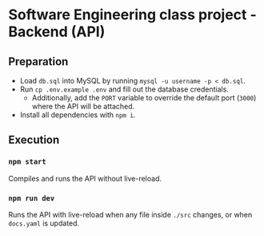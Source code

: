 # Software Engineering class project - Backend (API)

## Preparation

- Load `db.sql` into MySQL by running `mysql -u username -p < db.sql`.
- Run `cp .env.example .env` and fill out the database credentials.
    - Additionally, add the `PORT` variable to override the default port (`3000`)
      where the API will be attached.
- Install all dependencies with `npm i`.

## Execution

### `npm start`

Compiles and runs the API without live-reload.

### `npm run dev`

Runs the API with live-reload when any file inside `./src` changes,
or when `docs.yaml` is updated.

